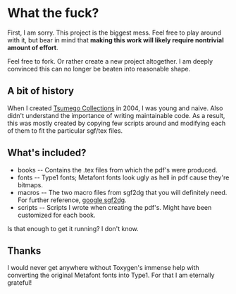 What the fuck?
==============

First, I am sorry. This project is the biggest mess. Feel free to play around
with it, but bear in mind that **making this work will likely require
nontrivial amount of effort**.

Feel free to fork. Or rather create a new project altogether. I am deeply
convinced this can no longer be beaten into reasonable shape.

A bit of history
----------------

When I created [Tsumego Collections](http://tsumego.tasuki.org/) in 2004, I was
young and naive. Also didn't understand the importance of writing maintainable
code. As a result, this was mostly created by copying few scripts around and
modifying each of them to fit the particular sgf/tex files.

What's included?
----------------

* books -- Contains the .tex files from which the pdf's were produced.
* fonts -- Type1 fonts; Metafont fonts look ugly as hell in pdf cause they're
  bitmaps.
* macros -- The two macro files from sgf2dg that you will definitely need. For
  further reference, [google sgf2dg](http://www.google.com/?q=sgf2dg).
* scripts -- Scripts I wrote when creating the pdf's. Might have been
  customized for each book.

Is that enough to get it running? I don't know.

Thanks
------

I would never get anywhere without Toxygen's immense help with converting the
original Metafont fonts into Type1. For that I am eternally grateful!
